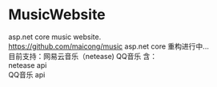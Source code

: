 # MusicWebsite
asp.net core music website.  
https://github.com/maicong/music asp.net core 重构进行中...  
目前支持：网易云音乐（netease)  QQ音乐
含：  
netease api  
QQ音乐 api

